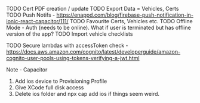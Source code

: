 TODO Cert PDF creation / update
TODO Export Data = Vehicles, Certs
TODO Push Notifs - https://enappd.com/blog/firebase-push-notification-in-ionic-react-capacitor/111/
TODO Favourite Certs, Vehicles etc.
TODO Offline Mode - Auth (needs to be online). What if user is terminated but has offline version of the app?
TODO Import vehicle checklists

TODO Secure lambdas with accessToken check - https://docs.aws.amazon.com/cognito/latest/developerguide/amazon-cognito-user-pools-using-tokens-verifying-a-jwt.html

Note - Capacitor
1.  Add ios device to Provisioning Profile
2.  Give XCode full disk access
3.  Delete ios folder and npx cap add ios if things seem weird.